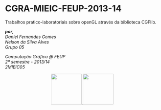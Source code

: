 CGRA-MIEIC-FEUP-2013-14
=======================


<p>
Trabalhos pratico-laboratoriais sobre openGL através da biblioteca CGFlib.
</p>

<p> 
<i><b>por,</b> <br>
Daniel Fernandes Gomes      <br>
Nelson da Silva Alves <br>
Grupo 05
</p>

<p>
Computação Gráfica @ FEUP <br>
2º semestre - 2013/14 <br>
2MIEIC05
<p>

 </i>
<center>
<a target="_blank" href="http://fe.up.pt" title="Faculdade de Engenharia da Universidade do Porto">
<img src="http://www.maiahoje.pt/images/noticias/FEUP.png" height="100px"/>
</a>

 <a target="_blank" href="http://www.opengl.org/" title="OpenGL">
<img src="http://delphigl.de/glcapsviewer/opengl-logo.gif" height="100px"> 
</a>
</center>
